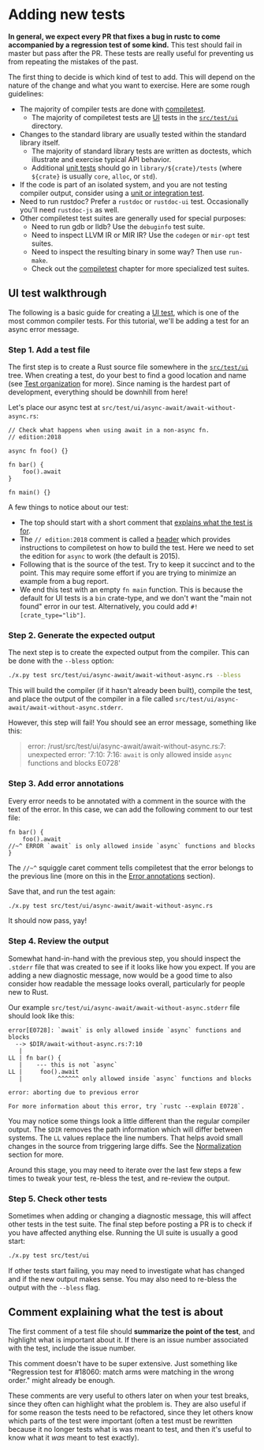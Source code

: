 # Adding new tests

<!-- toc -->

**In general, we expect every PR that fixes a bug in rustc to come
accompanied by a regression test of some kind.** This test should fail
in master but pass after the PR. These tests are really useful for
preventing us from repeating the mistakes of the past.

The first thing to decide is which kind of test to add.
This will depend on the nature of the change and what you want to exercise.
Here are some rough guidelines:

- The majority of compiler tests are done with [compiletest].
  - The majority of compiletest tests are [UI](ui.md) tests in the [`src/test/ui`] directory.
- Changes to the standard library are usually tested within the standard library itself.
  - The majority of standard library tests are written as doctests,
    which illustrate and exercise typical API behavior.
  - Additional [unit tests](intro.md#package-tests) should go in
    `library/${crate}/tests` (where `${crate}` is usually `core`, `alloc`, or `std`).
- If the code is part of an isolated system, and you are not testing compiler output,
  consider using a [unit or integration test](intro.md#package-tests).
- Need to run rustdoc? Prefer a `rustdoc` or `rustdoc-ui` test.
  Occasionally you'll need `rustdoc-js` as well.
- Other compiletest test suites are generally used for special purposes:
  - Need to run gdb or lldb? Use the `debuginfo` test suite.
  - Need to inspect LLVM IR or MIR IR? Use the `codegen` or `mir-opt` test suites.
  - Need to inspect the resulting binary in some way?
    Then use `run-make`.
  - Check out the [compiletest] chapter for more specialized test suites.

[compiletest]: compiletest.md
[`src/test/ui`]: https://github.com/rust-lang/rust/tree/master/src/test/ui/

## UI test walkthrough

The following is a basic guide for creating a [UI test](ui.md), which is one
of the most common compiler tests.
For this tutorial, we'll be adding a test for an async error message.

### Step 1. Add a test file

The first step is to create a Rust source file somewhere in the
[`src/test/ui`] tree.
When creating a test, do your best to find a good location and name (see [Test
organization](ui.md#test-organization) for more).
Since naming is the hardest part of development, everything should be downhill
from here!

Let's place our async test at `src/test/ui/async-await/await-without-async.rs`:

```rust,ignore
// Check what happens when using await in a non-async fn.
// edition:2018

async fn foo() {}

fn bar() {
    foo().await
}

fn main() {}
```

A few things to notice about our test:

* The top should start with a short comment that [explains what the test is
  for](#explanatory_comment).
* The `// edition:2018` comment is called a [header](headers.md) which provides
  instructions to compiletest on how to build the test.
  Here we need to set the edition for `async` to work (the default is 2015).
* Following that is the source of the test.
  Try to keep it succinct and to the point.
  This may require some effort if you are trying to minimize an example from a
  bug report.
* We end this test with an empty `fn main` function.
  This is because the default for UI tests is a `bin` crate-type,
  and we don't want the "main not found" error in our test.
  Alternatively, you could add `#![crate_type="lib"]`.

### Step 2. Generate the expected output

The next step is to create the expected output from the compiler.
This can be done with the `--bless` option:

```sh
./x.py test src/test/ui/async-await/await-without-async.rs --bless
```

This will build the compiler (if it hasn't already been built), compile the
test, and place the output of the compiler in a file called
`src/test/ui/async-await/await-without-async.stderr`.

However, this step will fail!
You should see an error message, something like this:

> error: /rust/src/test/ui/async-await/await-without-async.rs:7: unexpected
> error: '7:10: 7:16: `await` is only allowed inside `async` functions and
> blocks E0728'

### Step 3. Add error annotations

Every error needs to be annotated with a comment in the source with the text
of the error.
In this case, we can add the following comment to our test file:

```rust,ignore
fn bar() {
    foo().await
//~^ ERROR `await` is only allowed inside `async` functions and blocks
}
```

The `//~^` squiggle caret comment tells compiletest that the error belongs to
the previous line (more on this in the [Error
annotations](ui.md#error-annotations) section).

Save that, and run the test again:

```sh
./x.py test src/test/ui/async-await/await-without-async.rs
```

It should now pass, yay!

### Step 4. Review the output

Somewhat hand-in-hand with the previous step, you should inspect the `.stderr`
file that was created to see if it looks like how you expect.
If you are adding a new diagnostic message, now would be a good time to
also consider how readable the message looks overall, particularly for
people new to Rust.

Our example `src/test/ui/async-await/await-without-async.stderr` file should
look like this:

```text
error[E0728]: `await` is only allowed inside `async` functions and blocks
  --> $DIR/await-without-async.rs:7:10
   |
LL | fn bar() {
   |    --- this is not `async`
LL |     foo().await
   |          ^^^^^^ only allowed inside `async` functions and blocks

error: aborting due to previous error

For more information about this error, try `rustc --explain E0728`.
```

You may notice some things look a little different than the regular
compiler output.
The `$DIR` removes the path information which will differ between systems.
The `LL` values replace the line numbers.
That helps avoid small changes in the source from triggering large diffs.
See the [Normalization](ui.md#normalization) section for more.

Around this stage, you may need to iterate over the last few steps a few times
to tweak your test, re-bless the test, and re-review the output.

### Step 5. Check other tests

Sometimes when adding or changing a diagnostic message, this will affect
other tests in the test suite.
The final step before posting a PR is to check if you have affected anything else.
Running the UI suite is usually a good start:

```sh
./x.py test src/test/ui
```

If other tests start failing, you may need to investigate what has changed
and if the new output makes sense.
You may also need to re-bless the output with the `--bless` flag.

<a name="explanatory_comment"></a>

## Comment explaining what the test is about

The first comment of a test file should **summarize the point
of the test**, and highlight what is important about it.
If there is an issue number associated with the test, include
the issue number.

This comment doesn't have to be super extensive. Just something like
"Regression test for #18060: match arms were matching in the wrong
order."  might already be enough.

These comments are very useful to others later on when your test
breaks, since they often can highlight what the problem is. They are
also useful if for some reason the tests need to be refactored, since
they let others know which parts of the test were important (often a
test must be rewritten because it no longer tests what is was meant to
test, and then it's useful to know what it *was* meant to test
exactly).
